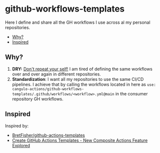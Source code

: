 # github-workflows-templates <!-- omit from toc -->

Here I define and share all the GH workflows I use across al my personal repositories.

- [Why?](#why)
- [Inspired](#inspired)

## Why?

1. **DRY:** [Don't repeat your self!](https://en.wikipedia.org/wiki/Don%27t_repeat_yourself) I am tired of defining the same workflows over and over again in different repositories.
2. **Standardization**: I want all my repositories to use the same CI/CD pipelines. I achieve that by calling the workflows located in here as `use: cangulo-actions/github-workflows-templates/.github/workflows/<workflow>.yml@main` in the consumer repository GH workflows.

## Inspired

Inspired by:

- [BretFisher/github-actions-templates](https://github.com/BretFisher/github-actions-templates)
- [Create GitHub Actions Templates - New Composite Actions Feature Explored](https://dev.to/n3wt0n/create-github-actions-templates-new-composite-actions-feature-4ibk)
